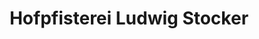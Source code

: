 ---
title: "Hofpfisterei Ludwig Stocker"
url: /landshut/hofpfisterei-ludwig-stocker/
shop: Bäckerei
---